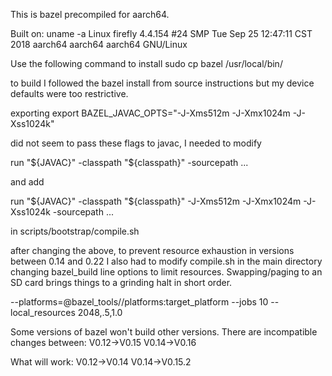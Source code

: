 This is bazel precompiled for aarch64.

Built on:
uname -a
Linux firefly 4.4.154 #24 SMP Tue Sep 25 12:47:11 CST 2018 aarch64 aarch64 aarch64 GNU/Linux

Use the following command to install
sudo cp bazel /usr/local/bin/

to build I followed the bazel install from source instructions but my device defaults were too restrictive.

exporting 
export BAZEL_JAVAC_OPTS="-J-Xms512m -J-Xmx1024m -J-Xss1024k"

did not seem to pass these flags to javac, I needed to modify

run "${JAVAC}" -classpath "${classpath}" -sourcepath ...

and add

run "${JAVAC}" -classpath "${classpath}" -J-Xms512m -J-Xmx1024m -J-Xss1024k -sourcepath ...

in scripts/bootstrap/compile.sh


after changing the above, to prevent resource exhaustion in versions between 0.14 and 0.22 I also had to modify 
compile.sh in the main directory changing bazel_build line options to limit resources. Swapping/paging to an SD card brings things to a grinding halt in short order.

--platforms=@bazel_tools//platforms:target_platform --jobs 10 --local_resources 2048,.5,1.0



Some versions of bazel won't build other versions. There are incompatible changes between:
V0.12->V0.15
V0.14->V0.16


What will work:
V0.12->V0.14
V0.14->V0.15.2
